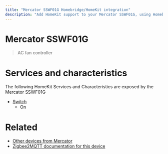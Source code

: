 ```yaml
---
title: "Mercator SSWF01G Homebridge/HomeKit integration"
description: "Add HomeKit support to your Mercator SSWF01G, using Homebridge, Zigbee2MQTT and homebridge-z2m."
---
```

<!---
This file has been GENERATED using src/docgen/docgen.ts
DO NOT EDIT THIS FILE MANUALLY!
-->
# Mercator SSWF01G
> AC fan controller


# Services and characteristics
The following HomeKit Services and Characteristics are exposed by
the Mercator SSWF01G

* [Switch](../../switch.md)
  * On


# Related
* [Other devices from Mercator](../index.md#mercator)
* [Zigbee2MQTT documentation for this device](https://www.zigbee2mqtt.io/devices/SSWF01G.html)